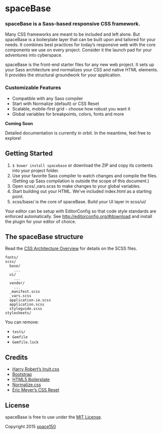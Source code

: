 spaceBase
=========

### spaceBase is a Sass-based responsive CSS framework.

Many CSS frameworks are meant to be included and left alone. But spaceBase is a boilerplate layer that can be built upon and tailored for your needs. It combines best practices for today’s responsive web with the core components we use on every project. Consider it the launch pad for your adventures into cyberspace.

spaceBase is the front-end starter files for any new web project. It sets up your Sass architecture and normalizes your CSS and native HTML elements. It provides the structural groundwork for your application.

### Customizable Features

* Compatible with any Sass compiler
* Start with Normalize (default) or CSS Reset
* Scalable, mobile-first grid - choose how robust you want it
* Global variables for breakpoints, colors, fonts and more

**Coming Soon**

Detailed documentation is currently in orbit. In the meantime, feel free to explore!

## Getting Started

1. `$ bower install spacebase` or download the ZIP and copy its contents into your project folder.
2. Use your favorite Sass compiler to watch changes and compile the files. (Setting up Sass compilation is outside the scope of this document.)
3. Open scss/_vars.scss to make changes to your global variables.
4. Start building out your HTML. We've included index.html as a starting point.
5. scss/base/ is the core of spaceBase. Build your UI layer in scss/ui/

Your editor can be setup with EditorConfig so that code style standards are enforced automatically. See http://editorconfig.org/#download and install the plugin for your editor of choice.

## The spaceBase structure

Read the [CSS Architecture Overview](scss/README.md) for details on the SCSS files.

```
fonts/
scss/
  base/
    ...
  ui/
    ...
  vendor/
    ...
  _manifest.scss
  _vars.scss
  application-ie.scss
  application.scss
  styleguide.scss
stylesheets/
```

You can remove:
- `tests/`
- `Gemfile`
- `Gemfile.lock`

## Credits

* [Harry Robert’s Inuit.css](https://github.com/csswizardry/inuit.css)
* [Bootstrap](http://getbootstrap.com)
* [HTML5 Boilerplate](http://html5boilerplate.com)
* [Normalize.css](http://necolas.github.io/normalize.css)
* [Eric Meyer’s CSS Reset](http://meyerweb.com/eric/tools/css/reset)

## License

spaceBase is free to use under the [MIT License](LICENSE.md).

Copyright 2015 [space150](http://www.space150.com)
